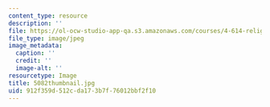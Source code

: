 ```yaml
---
content_type: resource
description: ''
file: https://ol-ocw-studio-app-qa.s3.amazonaws.com/courses/4-614-religious-architecture-and-islamic-cultures-fall-2002/912f359d512cda173b7f76012bbf2f10_5082thumbnail.jpg
file_type: image/jpeg
image_metadata:
  caption: ''
  credit: ''
  image-alt: ''
resourcetype: Image
title: 5082thumbnail.jpg
uid: 912f359d-512c-da17-3b7f-76012bbf2f10
---
```

